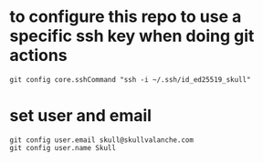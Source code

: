 # to configure this repo to use a specific ssh key when doing git actions
```
git config core.sshCommand "ssh -i ~/.ssh/id_ed25519_skull"
```

# set user and email
```
git config user.email skull@skullvalanche.com
git config user.name Skull
```
